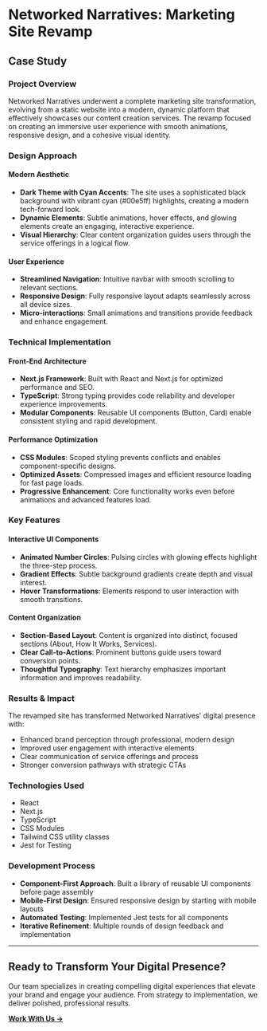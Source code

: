 # Networked Narratives: Marketing Site Revamp

## Case Study

### Project Overview
Networked Narratives underwent a complete marketing site transformation, evolving from a static website into a modern, dynamic platform that effectively showcases our content creation services. The revamp focused on creating an immersive user experience with smooth animations, responsive design, and a cohesive visual identity.

### Design Approach

#### Modern Aesthetic
- **Dark Theme with Cyan Accents**: The site uses a sophisticated black background with vibrant cyan (#00e5ff) highlights, creating a modern tech-forward look.
- **Dynamic Elements**: Subtle animations, hover effects, and glowing elements create an engaging, interactive experience.
- **Visual Hierarchy**: Clear content organization guides users through the service offerings in a logical flow.

#### User Experience
- **Streamlined Navigation**: Intuitive navbar with smooth scrolling to relevant sections.
- **Responsive Design**: Fully responsive layout adapts seamlessly across all device sizes.
- **Micro-interactions**: Small animations and transitions provide feedback and enhance engagement.

### Technical Implementation

#### Front-End Architecture
- **Next.js Framework**: Built with React and Next.js for optimized performance and SEO.
- **TypeScript**: Strong typing provides code reliability and developer experience improvements.
- **Modular Components**: Reusable UI components (Button, Card) enable consistent styling and rapid development.

#### Performance Optimization
- **CSS Modules**: Scoped styling prevents conflicts and enables component-specific designs.
- **Optimized Assets**: Compressed images and efficient resource loading for fast page loads.
- **Progressive Enhancement**: Core functionality works even before animations and advanced features load.

### Key Features

#### Interactive UI Components
- **Animated Number Circles**: Pulsing circles with glowing effects highlight the three-step process.
- **Gradient Effects**: Subtle background gradients create depth and visual interest.
- **Hover Transformations**: Elements respond to user interaction with smooth transitions.

#### Content Organization
- **Section-Based Layout**: Content is organized into distinct, focused sections (About, How It Works, Services).
- **Clear Call-to-Actions**: Prominent buttons guide users toward conversion points.
- **Thoughtful Typography**: Text hierarchy emphasizes important information and improves readability.

### Results & Impact
The revamped site has transformed Networked Narratives' digital presence with:
- Enhanced brand perception through professional, modern design
- Improved user engagement with interactive elements
- Clear communication of service offerings and process
- Stronger conversion pathways with strategic CTAs

### Technologies Used
- React
- Next.js
- TypeScript
- CSS Modules
- Tailwind CSS utility classes
- Jest for Testing

### Development Process
- **Component-First Approach**: Built a library of reusable UI components before page assembly
- **Mobile-First Design**: Ensured responsive design by starting with mobile layouts
- **Automated Testing**: Implemented Jest tests for all components
- **Iterative Refinement**: Multiple rounds of design feedback and implementation

---

## Ready to Transform Your Digital Presence?

Our team specializes in creating compelling digital experiences that elevate your brand and engage your audience. From strategy to implementation, we deliver polished, professional results.

[**Work With Us →**](https://networkednarratives.com/contact)

